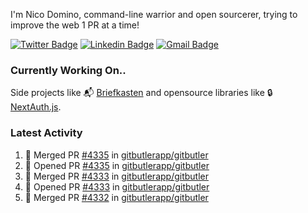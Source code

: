 
I'm Nico Domino, command-line warrior and open sourcerer, trying to improve the web 1 PR at a time!

[![Twitter Badge](https://img.shields.io/badge/-@ndom91-1ca0f1?style=flat-square&labelColor=1ca0f1&logo=twitter&logoColor=white&link=https://twitter.com/ndom91)](https://twitter.com/ndom91) [![Linkedin Badge](https://img.shields.io/badge/-ndom91-blue?style=flat-square&logo=Linkedin&logoColor=white&link=https://www.linkedin.com/in/ndom91/)](https://www.linkedin.com/in/ndom91/) [![Gmail Badge](https://img.shields.io/badge/-yo@ndo.dev-c14438?style=flat-square&logo=mail.ru&logoColor=white&link=mailto:yo@ndo.dev)](mailto:yo@ndo.dev)

### Currently Working On..

Side projects like 📬 [Briefkasten](https://briefkastenhq.com) and opensource libraries like 🔒 [NextAuth.js](https://github.com/nextauthjs/next-auth).

<!--START_SECTION_PROFILE_VIEWS:readme-info-->
<!--END_SECTION_PROFILE_VIEWS:readme-info-->

<!--START_SECTION_DAILY_COMMIT:readme-info-->
<!--END_SECTION_DAILY_COMMIT:readme-info-->

<!--START_SECTION_WEEKLY_COMMIT:readme-info-->
<!--END_SECTION_WEEKLY_COMMIT:readme-info-->

### Latest Activity

<!--START_SECTION:activity-->
1. 🎉 Merged PR [#4335](https://github.com/gitbutlerapp/gitbutler/pull/4335) in [gitbutlerapp/gitbutler](https://github.com/gitbutlerapp/gitbutler)
2. 💪 Opened PR [#4335](https://github.com/gitbutlerapp/gitbutler/pull/4335) in [gitbutlerapp/gitbutler](https://github.com/gitbutlerapp/gitbutler)
3. 🎉 Merged PR [#4333](https://github.com/gitbutlerapp/gitbutler/pull/4333) in [gitbutlerapp/gitbutler](https://github.com/gitbutlerapp/gitbutler)
4. 💪 Opened PR [#4333](https://github.com/gitbutlerapp/gitbutler/pull/4333) in [gitbutlerapp/gitbutler](https://github.com/gitbutlerapp/gitbutler)
5. 🎉 Merged PR [#4332](https://github.com/gitbutlerapp/gitbutler/pull/4332) in [gitbutlerapp/gitbutler](https://github.com/gitbutlerapp/gitbutler)
<!--END_SECTION:activity-->
